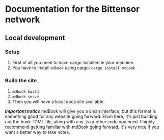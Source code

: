 # Documentation for the Bittensor network

## Local development

### Setup

1. First of all you need to have cargo installed in your machine.
2. You have to install `mdbook` using cargo: `cargo install mdbook`

### Build the site

1. `mdbook build`
2. `mdbook serve`
3. Then you will have a local docs site available.


***Important notice***
mdBook will give you a clean interface, but this format is something good for any website going forward. From here, it's just building out the book.TOML file, along with any .js or other code you need. I highly recommend getting familiar with mdBook going forward, it's very nice if you want a better way to take notes. 

